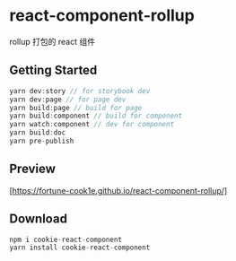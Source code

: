 # react-component-rollup

rollup 打包的 react 组件

## Getting Started

```javascript
yarn dev:story // for storybook dev
yarn dev:page // for page dev
yarn build:page // build for page
yarn build:component // build for component
yarn watch:component // dev for component
yarn build:doc
yarn pre-publish
```

## Preview

[https://fortune-cook1e.github.io/react-component-rollup/]

## Download

```javascript
npm i cookie-react-component
yarn install cookie-react-component
```
